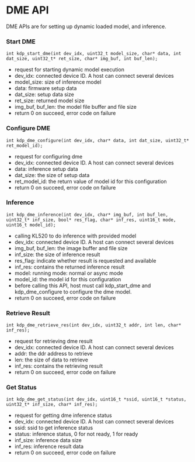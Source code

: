 # DME API

DME APIs are for setting up dynamic loaded model, and inference.

### Start DME

`int kdp_start_dme(int dev_idx, uint32_t model_size, char* data, int dat_size,
                  uint32_t* ret_size, char* img_buf, int buf_len);`

 * request for starting dynamic model execution
 * dev_idx: connected device ID. A host can connect several devices
 * model_size: size of inference model
 * data: firmware setup data
 * dat_size: setup data size
 * ret_size: returned model size
 * img_buf, buf_len: the model file buffer and file size
 * return 0 on succeed, error code on failure
 
### Configure DME

`int kdp_dme_configure(int dev_idx, char* data, int dat_size, uint32_t* ret_model_id);`

 * request for configuring dme
 * dev_idx: connected device ID. A host can connect several devices
 * data: inference setup data
 * dat_size: the size of setup data
 * ret_model_id: the return value of model id for this configuration
 * return 0 on succeed, error code on failure

### Inference

`int kdp_dme_inference(int dev_idx, char* img_buf, int buf_len, uint32_t* inf_size,
                      bool* res_flag, char* inf_res, uint16_t mode, uint16_t model_id);`

 * calling KL520 to do inference with provided model
 * dev_idx: connected device ID. A host can connect several devices
 * img_buf, buf_len: the image buffer and file size
 * inf_size: the size of inference result
 * res_flag: indicate whether result is requested and available
 * inf_res: contains the returned inference result
 * model: running mode: normal or async mode 
 * model_id: the model id for this configuration
 * before calling this API, host must call kdp_start_dme and kdp_dme_configure to configure the dme model.
 * return 0 on succeed, error code on failure

### Retrieve Result

`int kdp_dme_retrieve_res(int dev_idx, uint32_t addr, int len, char* inf_res);`

 * request for retrieving dme result
 * dev_idx: connected device ID. A host can connect several devices
 * addr: the ddr address to retrieve
 * len: the size of data to retrieve
 * inf_res: contains the retrieving result
 * return 0 on succeed, error code on failure

### Get Status

`int kdp_dme_get_status(int dev_idx, uint16_t *ssid, uint16_t *status, uint32_t* inf_size, char* inf_res);`

 * request for getting dme inference status
 * dev_idx: connected device ID. A host can connect several devices
 * ssid: ssid to get inference status
 * status: inference status, 0 for not ready, 1 for ready
 * inf_size: inference data size
 * inf_res: inference result data
 * return 0 on succeed, error code on failure

